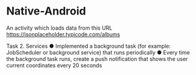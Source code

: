 # Native-Android
An activity which loads data from this URL
https://jsonplaceholder.typicode.com/albums

Task 2. Services
● Implemented a background task (for example: JobScheduler or background service)
that runs periodically
● Every time the background task runs, create a push notification that shows the user
current coordinates every 20 seconds
